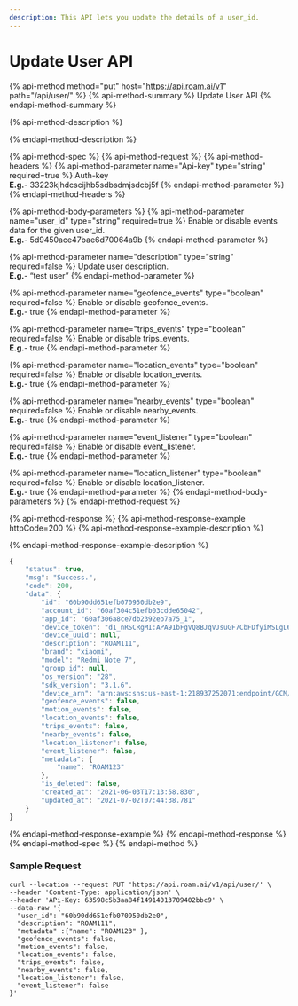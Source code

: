 ```yaml
---
description: This API lets you update the details of a user_id.
---
```


# Update User API

{% api-method method="put" host="https://api.roam.ai/v1" path="/api/user/" %}
{% api-method-summary %}
Update User API
{% endapi-method-summary %}

{% api-method-description %}

{% endapi-method-description %}

{% api-method-spec %}
{% api-method-request %}
{% api-method-headers %}
{% api-method-parameter name="Api-key" type="string" required=true %}
Auth-key  
**E.g.**- 33223kjhdcscijhb5sdbsdmjsdcbj5f
{% endapi-method-parameter %}
{% endapi-method-headers %}

{% api-method-body-parameters %}
{% api-method-parameter name="user\_id" type="string" required=true %}
Enable or disable events data for the given user\_id.  
**E.g.**- 5d9450ace47bae6d70064a9b
{% endapi-method-parameter %}

{% api-method-parameter name="description" type="string" required=false %}
Update user description.  
**E.g.**- “test user”
{% endapi-method-parameter %}

{% api-method-parameter name="geofence\_events" type="boolean" required=false %}
Enable or disable geofence\_events.  
**E.g.**- true
{% endapi-method-parameter %}

{% api-method-parameter name="trips\_events" type="boolean" required=false %}
Enable or disable trips\_events.  
**E.g.**- true
{% endapi-method-parameter %}

{% api-method-parameter name="location\_events" type="boolean" required=false %}
Enable or disable location\_events.  
**E.g.**- true
{% endapi-method-parameter %}

{% api-method-parameter name="nearby\_events" type="boolean" required=false %}
Enable or disable nearby\_events.  
**E.g.**- true
{% endapi-method-parameter %}

{% api-method-parameter name="event\_listener" type="boolean" required=false %}
Enable or disable event\_listener.  
**E.g.**- true
{% endapi-method-parameter %}

{% api-method-parameter name="location\_listener" type="boolean" required=false %}
Enable or disable location\_listener.  
**E.g.**- true
{% endapi-method-parameter %}
{% endapi-method-body-parameters %}
{% endapi-method-request %}

{% api-method-response %}
{% api-method-response-example httpCode=200 %}
{% api-method-response-example-description %}

{% endapi-method-response-example-description %}

```javascript
{
    "status": true,
    "msg": "Success.",
    "code": 200,
    "data": {
        "id": "60b90dd651efb070950db2e9",
        "account_id": "60af304c51efb03cdde65042",
        "app_id": "60af306a8ce7db2392eb7a75_1",
        "device_token": "d1_nRSCRgMI:APA91bFgVQ8BJqVJsuGF7CbFDfyiMSLgL6c0mW_GHVfeBcjEraRA6lJfreGqKSMzsvNE7ARJn-8V8_mbyL_Bwyy0ScKtjauarg84MyZlgRahszRVPr69-FgdvSx5xi699YGcXz8nfTnb",
        "device_uuid": null,
        "description": "ROAM111",
        "brand": "xiaomi",
        "model": "Redmi Note 7",
        "group_id": null,
        "os_version": "28",
        "sdk_version": "3.1.6",
        "device_arn": "arn:aws:sns:us-east-1:218937252071:endpoint/GCM/app_60af306a8ce7db2392eb7a75_1_a678d41d-a66f-442b-90e5-1564b6c88c34/5b73758f-cc96-373a-a2dc-400d8c8f5685",
        "geofence_events": false,
        "motion_events": false,
        "location_events": false,
        "trips_events": false,
        "nearby_events": false,
        "location_listener": false,
        "event_listener": false,
        "metadata": {
            "name": "ROAM123"
        },
        "is_deleted": false,
        "created_at": "2021-06-03T17:13:58.830",
        "updated_at": "2021-07-02T07:44:38.781"
    }
}
```
{% endapi-method-response-example %}
{% endapi-method-response %}
{% endapi-method-spec %}
{% endapi-method %}

### Sample Request <a id="UsersAPI-SampleRequest.1"></a>

```text
curl --location --request PUT 'https://api.roam.ai/v1/api/user/' \
--header 'Content-Type: application/json' \
--header 'APi-Key: 63598c5b3aa84f14914013709402bbc9' \
--data-raw '{
  "user_id": "60b90dd651efb070950db2e0",
  "description": "ROAM111",
  "metadata" :{"name": "ROAM123" },
  "geofence_events": false,
  "motion_events": false,
  "location_events": false,
  "trips_events": false,
  "nearby_events": false,
  "location_listener": false,
  "event_listener": false
}'
```


